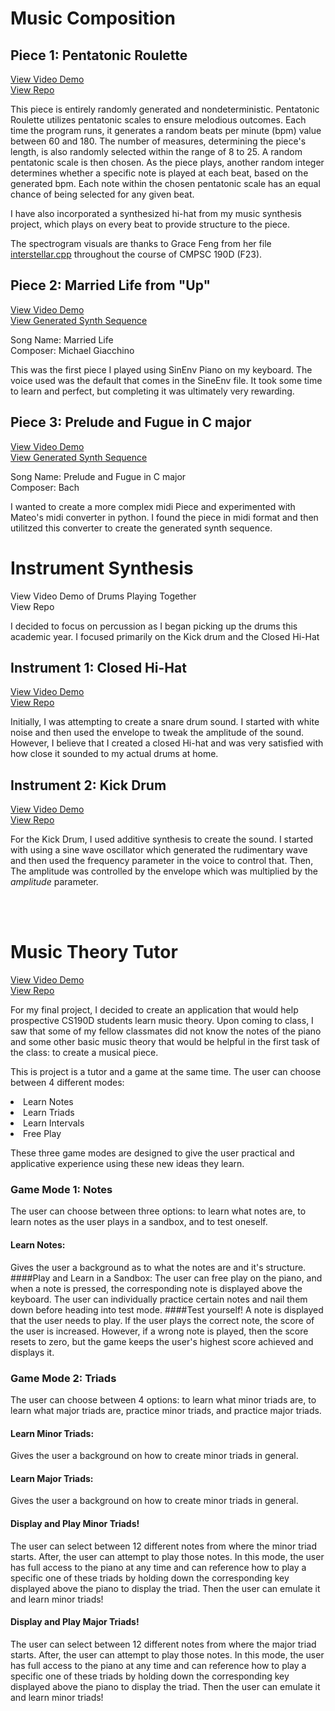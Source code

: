 
# Music Composition
## Piece 1: Pentatonic Roulette

[View Video Demo](https://.com) <br>
[View Repo](https://github.com/allolib-s24/EricM/blob/master/tutorials/synthesis/PentatonicRoulette.cpp)


This piece is entirely randomly generated and nondeterministic. Pentatonic Roulette utilizes pentatonic scales to ensure melodious outcomes. Each time the program runs, it generates a random beats per minute (bpm) value between 60 and 180. The number of measures, determining the piece's length, is also randomly selected within the range of 8 to 25. A random pentatonic scale is then chosen. As the piece plays, another random integer determines whether a specific note is played at each beat, based on the generated bpm. Each note within the chosen pentatonic scale has an equal chance of being selected for any given beat.

I have also incorporated a synthesized hi-hat from my music synthesis project, which plays on every beat to provide structure to the piece.

The spectrogram visuals are thanks to Grace Feng from her file [interstellar.cpp](https://github.com/allolib-s23/demo-gracefeng05/blob/main/tutorials/synthesis/interstellar.cpp) throughout the course of CMPSC 190D (F23).


## Piece 2: Married Life from "Up"

[View Video Demo](https://www.youtube.com/watch?v=jDB0VDm9bJY&ab_channel=EricMarzouk)<br/>
[View Generated Synth Sequence](https://github.com/allolib-s24/EricM/blob/master/tutorials/synthesis/bin/SineEnv_Piano-data/Married%20Life%202.synthSequence)

Song Name: Married Life<br/>
Composer: Michael Giacchino

This was the first piece I played using SinEnv Piano on my keyboard. The voice used was the default that comes in the SineEnv file. It took some time to learn and perfect, but completing it was ultimately very rewarding.


## Piece 3: Prelude and Fugue in C major

[View Video Demo](https://www.youtube.com/watch?v=ED30iDwlX8U&ab_channel=EricMarzouk)<br/>
[View Generated Synth Sequence](https://github.com/allolib-s24/EricM/blob/master/tutorials/synthesis/bin/SineEnv_Piano-data/bach_no1.synthSequence)

Song Name: Prelude and Fugue in C major<br/>
Composer: Bach

I wanted to create a more complex midi Piece and experimented with Mateo's midi converter in python. I found the piece in midi format and then utilitzed this converter to create the generated synth sequence.

# Instrument Synthesis

View Video Demo of Drums Playing Together<br/>
View Repo


I decided to focus on percussion as I began picking up the drums this academic year. I focused primarily on the Kick drum and the Closed Hi-Hat 

## Instrument 1: Closed Hi-Hat

[View Video Demo]()<br>
[View Repo]()

Initially, I was attempting to create a snare drum sound. I started with white noise and then used the envelope to tweak the amplitude of the sound. However, I believe that I created a closed Hi-hat and was very satisfied with how close it sounded to my actual drums at home.


## Instrument 2: Kick Drum

[View Video Demo]() <br>
[View Repo]()

For the Kick Drum, I used additive synthesis to create the sound. I started with using a sine wave oscillator which generated the rudimentary wave and then used the frequency parameter in the voice to control that. Then, The amplitude was controlled by the envelope which was multiplied by the <i>amplitude</i> parameter.

<br/><br/>
# Music Theory Tutor

[View Video Demo](https://drive.google.com/file/d/1dybHt8PODsy6Fi9kOQFYpYUXGVToEJ10/view?usp=drive_link)<br/>
[View Repo](https://github.com/allolib-s24/EricM/blob/master/tutorials/synthesis/musictheory.cpp)

For my final project, I decided to create an application that would help prospective CS190D students learn music theory. Upon coming to class, I saw that some of my fellow classmates did not know the notes of the piano and some other basic music theory that would be helpful in the first task of the class: to create a musical piece.

This is project is a tutor and a game at the same time.
The user can choose between 4 different modes:
<li> Learn Notes</li>
<li> Learn Triads</li>
<li> Learn Intervals</li>
<li> Free Play</li>

These three game modes are designed to give the user practical and applicative experience using these new ideas they learn.

### Game Mode 1: Notes

The user can choose between three options: to learn what notes are, to learn notes as the user plays in a sandbox, and to test oneself.

#### Learn Notes: 
Gives the user a background as to what the notes are and it's structure.
####Play and Learn in a Sandbox:
The user can free play on the piano, and when a note is pressed, the corresponding note is displayed above the keyboard. The user can individually practice certain notes and nail them down before heading into test mode.
####Test yourself!
A note is displayed that the user needs to play. If the user plays the correct note, the score of the user is increased. However, if a wrong note is played, then the score resets to zero, but the game keeps the user's highest score achieved and displays it.

### Game Mode 2: Triads

The user can choose between 4 options: to learn what minor triads are, to learn what major triads are, practice minor triads, and practice major triads.

#### Learn Minor Triads:
Gives the user a background on how to create minor triads in general.

#### Learn Major Triads:
Gives the user a background on how to create minor triads in general.

#### Display and Play Minor Triads!

The user can select between 12 different notes from where the minor triad starts. After, the user can attempt to play those notes. In this mode, the user has full access to the piano at any time and can reference how to play a specific one of these triads by holding down the corresponding key displayed above the piano to display the triad. Then the user can emulate it and learn minor triads!

#### Display and Play Major Triads!

The user can select between 12 different notes from where the major triad starts. After, the user can attempt to play those notes. In this mode, the user has full access to the piano at any time and can reference how to play a specific one of these triads by holding down the corresponding key displayed above the piano to display the triad. Then the user can emulate it and learn minor triads!
